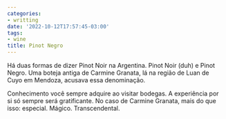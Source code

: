 ```yaml
---
categories:
- writting
date: '2022-10-12T17:57:45-03:00'
tags:
- wine
title: Pinot Negro
---
```


Há duas formas de dizer Pinot Noir na Argentina. Pinot Noir (duh) e Pinot Negro. Uma boteja antiga de Carmine Granata, lá na região de Luan de Cuyo em Mendoza, acusava essa denominação.

Conhecimento você sempre adquire ao visitar bodegas. A experiência por si só sempre será gratificante. No caso de Carmine Granata, mais do que isso: especial. Mágico. Transcendental.